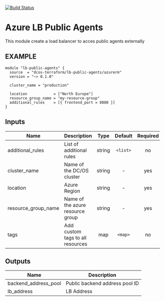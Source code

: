 [![Build Status](https://jenkins-terraform.mesosphere.com/service/dcos-terraform-jenkins/job/dcos-terraform/job/terraform-azurerm-lb-public-agents/job/master/badge/icon)](https://jenkins-terraform.mesosphere.com/service/dcos-terraform-jenkins/job/dcos-terraform/job/terraform-azurerm-lb-public-agents/job/master/)

Azure LB Public Agents
============
This module create a load balancer to acces public agents externally

EXAMPLE
-------

```hcl
module "lb-public-agents" {
  source  = "dcos-terraform/lb-public-agents/azurerm"
  version = "~> 0.1.0"

  cluster_name = "production"

  location            = ["North Europe"]
  resource_group_name = "my-resource-group"
  additional_rules    = [{ frontend_port = 8080 }]
}
```


## Inputs

| Name | Description | Type | Default | Required |
|------|-------------|:----:|:-----:|:-----:|
| additional_rules | List of additional rules | string | `<list>` | no |
| cluster_name | Name of the DC/OS cluster | string | - | yes |
| location | Azure Region | string | - | yes |
| resource_group_name | Name of the azure resource group | string | - | yes |
| tags | Add custom tags to all resources | map | `<map>` | no |

## Outputs

| Name | Description |
|------|-------------|
| backend_address_pool | Public backend address pool ID |
| lb_address | LB Address |

